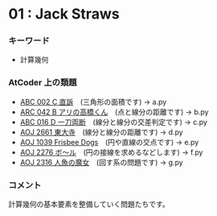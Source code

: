 # 01 : Jack Straws

### キーワード

- 計算幾何

### AtCoder 上の類題

- [ABC 002 C 直訴](https://atcoder.jp/contests/abc002/tasks/abc002_3)　(三角形の面積です) -> a.py
- [ARC 042 B アリの高橋くん](https://atcoder.jp/contests/arc042/tasks/arc042_b)　(点と線分の距離です) -> b.py
- [ABC 016 D 一刀両断](https://atcoder.jp/contests/abc016/tasks/abc016_4)　(線分と線分の交差判定です) -> c.py
- [AOJ 2661 東大寺](http://judge.u-aizu.ac.jp/onlinejudge/description.jsp?id=2661)　(線分と線分の距離です) -> d.py
- [AOJ 1039 Frisbee Dogs](http://judge.u-aizu.ac.jp/onlinejudge/description.jsp?id=1039)　(円や直線の交点です) -> e.py
- [AOJ 2276 ボ～ル](https://qiita.com/drken/items/judge.u-aizu.ac.jp/onlinejudge/description.jsp?id=2276)　(円の接線を求めるなどします) -> f.py
- [AOJ 2316 人魚の魔女](http://judge.u-aizu.ac.jp/onlinejudge/description.jsp?id=2316)　(回す系の問題です) -> g.py

### コメント

計算幾何の基本要素を整備していく問題たちです。